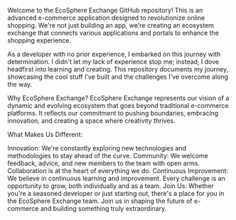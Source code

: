 Welcome to the EcoSphere Exchange GitHub repository! This is an advanced e-commerce application designed to revolutionize online shopping. We're not just building an app, we're creating an ecosystem exchange that connects various applications and portals to enhance the shopping experience.

As a developer with no prior experience, I embarked on this journey with determination. I didn't let my lack of experience stop me; instead, I dove headfirst into learning and creating. This repository documents my journey, showcasing the cool stuff I've built and the challenges I've overcome along the way.

Why EcoSphere Exchange?
EcoSphere Exchange represents our vision of a dynamic and evolving ecosystem that goes beyond traditional e-commerce platforms. It reflects our commitment to pushing boundaries, embracing innovation, and creating a space where creativity thrives.

What Makes Us Different:

Innovation: We're constantly exploring new technologies and methodologies to stay ahead of the curve.
Community: We welcome feedback, advice, and new members to the team with open arms. Collaboration is at the heart of everything we do.
Continuous Improvement: We believe in continuous learning and improvement. Every challenge is an opportunity to grow, both individually and as a team.
Join Us:
Whether you're a seasoned developer or just starting out, there's a place for you in the EcoSphere Exchange team. Join us in shaping the future of e-commerce and building something truly extraordinary.
